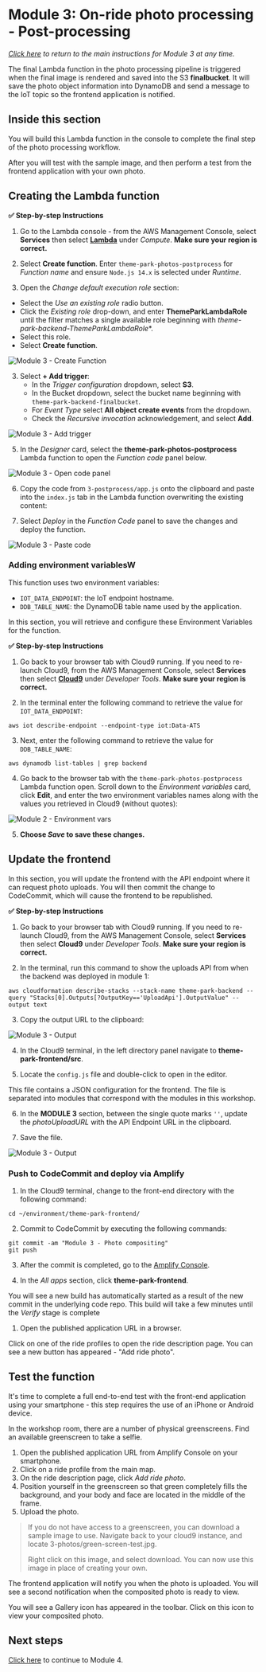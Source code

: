# Module 3: On-ride photo processing - Post-processing

*[Click here](../README.md) to return to the main instructions for Module 3 at any time.*

The final Lambda function in the photo processing pipeline is triggered when the final image is rendered and saved into the S3 **finalbucket**. It will save the photo object information into DynamoDB and send a message to the IoT topic so the frontend application is notified.

## Inside this section

You will build this Lambda function in the console to complete the final step of the photo processing workflow.

After you will test with the sample image, and then perform a test from the frontend application with your own photo.

## Creating the Lambda function

**:white_check_mark: Step-by-step Instructions**

1. Go to the Lambda console - from the AWS Management Console, select **Services** then select [**Lambda**](https://console.aws.amazon.com/lambda) under *Compute*. **Make sure your region is correct.**

2. Select **Create function**. Enter `theme-park-photos-postprocess` for *Function name* and ensure `Node.js 14.x` is selected under *Runtime*. 

3. Open the *Change default execution role* section:
-  Select the *Use an existing role* radio button. 
- Click the *Existing role* drop-down, and enter **ThemeParkLambdaRole** until the filter matches a single available role beginning with *theme-park-backend-ThemeParkLambdaRole**. 
- Select this role.
- Select **Create function**.

![Module 3 - Create Function](../../images/3-photos-composite2.png)

3. Select **+ Add trigger**:
   - In the *Trigger configuration* dropdown, select **S3**. 
   - In the Bucket dropdown, select the bucket name beginning with `theme-park-backend-finalbucket`. 
   - For *Event Type* select **All object create events** from the dropdown. 
   - Check the *Recursive invocation* acknowledgement, and select **Add**.

![Module 3 - Add trigger](../../images/3-photos-composite3.png)

5. In the *Designer* card, select the **theme-park-photos-postprocess** Lambda function to open the *Function code* panel below.

![Module 3 - Open code panel](../../images/3-photos-composite4.png)

6. Copy the code from `3-postprocess/app.js` onto the clipboard and paste into the `index.js` tab in the Lambda function overwriting the existing content:

7. Select *Deploy* in the *Function Code* panel to save the changes and deploy the function.

![Module 3 - Paste code](../../images/3-photos-composite5.png)

### Adding environment variablesW

This function uses two environment variables:
- `IOT_DATA_ENDPOINT`: the IoT endpoint hostname.
- `DDB_TABLE_NAME`: the DynamoDB table name used by the application.

In this section, you will retrieve and configure these Environment Variables for the function.

**:white_check_mark: Step-by-step Instructions**

1. Go back to your browser tab with Cloud9 running. If you need to re-launch Cloud9, from the AWS Management Console, select **Services** then select [**Cloud9**](https://console.aws.amazon.com/cloud9) under *Developer Tools*. **Make sure your region is correct.**

2. In the terminal enter the following command to retrieve the value for `IOT_DATA_ENDPOINT`:
```
aws iot describe-endpoint --endpoint-type iot:Data-ATS
```
3. Next, enter the following command to retrieve the value for `DDB_TABLE_NAME`:
```
aws dynamodb list-tables | grep backend
```

4. Go back to the browser tab with the `theme-park-photos-postprocess` Lambda function open. Scroll down to the *Environment variables* card, click **Edit**, and enter the two environment variables names along with the values you retrieved in Cloud9 (without quotes):

![Module 2 - Environment vars](../../images/3-photos-composite6.png)

5. **Choose *Save* to save these changes.**

## Update the frontend

In this section, you will update the frontend with the API endpoint where it can request photo uploads. You will then commit the change to CodeCommit, which will cause the frontend to be republished.

**:white_check_mark: Step-by-step Instructions**

1. Go back to your browser tab with Cloud9 running. If you need to re-launch Cloud9, from the AWS Management Console, select **Services** then select **Cloud9** under *Developer Tools*. **Make sure your region is correct.**

2. In the terminal, run this command to show the uploads API from when the backend was deployed in module 1:
```
aws cloudformation describe-stacks --stack-name theme-park-backend --query "Stacks[0].Outputs[?OutputKey=='UploadApi'].OutputValue" --output text
```
3. Copy the output URL to the clipboard:

![Module 3 - Output](../../images/3-photos-postprocess-uploadAPI.png)

4. In the Cloud9 terminal, in the left directory panel navigate to **theme-park-frontend/src**. 

5. Locate the `config.js` file and double-click to open in the editor.

This file contains a JSON configuration for the frontend. The file is separated into modules that correspond with the modules in this workshop.

6. In the **MODULE 3** section, between the single quote marks `''`, update the *photoUploadURL* with the API Endpoint URL in the clipboard.

7. Save the file.

![Module 3 - Output](../../images/3-photos-postprocess-config.png)

### Push to CodeCommit and deploy via Amplify

1. In the Cloud9 terminal, change to the front-end directory with the following command:
``` 
cd ~/environment/theme-park-frontend/
```
2. Commit to CodeCommit by executing the following commands:
```
git commit -am "Module 3 - Photo compositing"
git push
```
3. After the commit is completed, go to the [Amplify Console](https://console.aws.amazon.com/amplify/).
   
4. In the *All apps* section, click **theme-park-frontend**.

You will see a new build has automatically started as a result of the new commit in the underlying code repo. This build will take a few minutes until the *Verify* stage is complete

1. Open the published application URL in a browser.

Click on one of the ride profiles to open the ride description page. You can see a new button has appeared - "Add ride photo".

## Test the function

It's time to complete a full end-to-end test with the front-end application using your smartphone - this step requires the use of an iPhone or Android device. 

In the workshop room, there are a number of physical greenscreens. Find an available greenscreen to take a selfie.

1. Open the published application URL from Amplify Console on your smartphone.
2. Click on a ride profile from the main map.
3. On the ride description page, click *Add ride photo*.
4. Position yourself in the greenscreen so that green completely fills the background, and your body and face are located in the middle of the frame.
5. Upload the photo.

> If you do not have access to a greenscreen, you can download a sample image to use. Navigate back to your cloud9 instance, and locate 3-photos/green-screen-test.jpg.
> 
> Right click on this image, and select download. You can now use this image in place of creating your own.

The frontend application will notify you when the photo is uploaded. You will see a second notification when the composited photo is ready to view.

You will see a Gallery icon has appeared in the toolbar. Click on this icon to view your composited photo.

## Next steps

[Click here](../../4-translate/README.md) to continue to Module 4.
